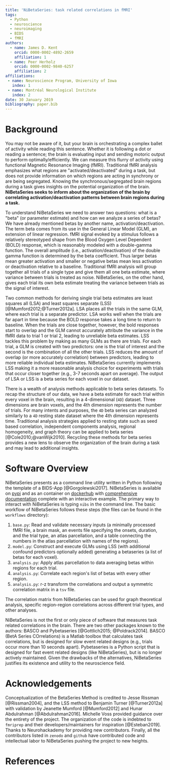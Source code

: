 ```yaml
---
title: 'NiBetaSeries: task related correlations in fMRI'
tags:
  - Python
  - neuroscience
  - neuroimaging
  - BIDS
  - fMRI
authors:
  - name: James D. Kent
    orcid: 0000-0002-4892-2659
    affiliation: 1
  - name: Peer Herholz
    orcid: 0000-0002-9840-6257
    affiliation: 2
affiliations:
 - name: Neuroscience Program, University of Iowa
   index: 1
 - name: Montréal Neurological Institute
   index: 2
date: 30 January 2019
bibliography: paper.bib
---
```


# Background

You may not be aware of it, but your brain is orchestrating a complex ballet of activity while reading this sentence.
Whether it is following a dot or reading a sentence; the brain is evaluating input and sending motoric output to perform optimally/efficiently.
We can measure this flurry of activity using functional Magnetic Resonance Imaging (fMRI).
Traditional fMRI analysis emphasizes what regions are "activated/deactivated" during a task, but does not provide information on which regions are acting in synchrony or are being segregated.
Knowing the synchronous/segregated brain regions during a task gives insights on the potential organization of the brain.
**NiBetaSeries seeks to inform about the organization of the brain by correlating activation/deactivation patterns between brain regions during a task.**

To understand NiBetaSeries we need to answer two questions: what is a "beta" (or parameter estimate) and how can we analyze a series of betas?
We have already mentioned betas by another name, activation/deactivation.
The term beta comes from its use in the General Linear Model (GLM), an extension of linear regression.
fMRI signal evoked by a stimulus follows a relatively stereotyped shape from the Blood Oxygen Level Dependent (BOLD) response, which is reasonably modeled with a double-gamma function.
The overall amplitude (i.e., activation/deactivation) of the double gamma function is determined by the beta coefficient.
Thus larger betas mean greater activation and smaller or negative betas mean less activation or deactivation relative to a baseline.
Traditional fMRI analysis will group together all trials of a single type and give them all one beta estimate, where variance between trials is treated as noise.
NiBetaSeries, on the other hand, gives each trial its own beta estimate treating the variance between trials as the signal of interest.

Two common methods for deriving single trial beta estimates are least squares all (LSA) and least squares separate (LSS) [@Mumford2012;@Turner2012a].
LSA places all the trials in the same GLM, where each trial is a separate predictor.
LSA works well when the trials are far apart in time because the BOLD response takes a long time to return to baseline.
When the trials are close together, however, the bold responses start to overlap and the GLM cannot accurately attribute the variance in the fMRI data to trial 1 or trial 2, leading to unreliable beta estimates.
LSS tackles this problem by making as many GLMs as there are trials.
For each trial, a GLM is created with two predictors: one is the trial of interest and the second is the combination of all the other trials.
LSS reduces the amount of overlap (or more accurately correlation) between predictors, leading to more reliable individual beta estimates.
NiBetaSeries currently implements LSS making it a more reasonable analysis choice for
experiments with trials that occur closer together (e.g., 3-7 seconds apart on average).
The output of LSA or LSS is a beta series for each voxel in our dataset.

There is a wealth of analysis methods applicable to beta series datasets.
To recap the structure of our data, we have a beta estimate for each trial within every voxel in the brain, resulting in a 4-dimensional (`4D`) dataset.
Three dimensions are brain voxels, and the 4th dimension represents the number of trials.
For many intents and purposes, the `4D` beta series can analyzed similarly to a `4D`
resting state dataset where the 4th dimension represents time.
Traditional analysis strategies applied to resting state such as seed based correlation,
independent components analysis, regional homogeneity, and graph theory can be applied to
beta series [@Cole2010;@vanWijk2010].
Recycling these methods for beta series provides a new lens to observe the organization of the brain during a task and may lead to additional insights.

# Software Overview

NiBetaSeries presents as a command line utility written in Python following the template of a BIDS-App [@Gorgolewski2017].
NiBetaSeries is available on [pypi](https://pypi.org/project/nibetaseries/) and as an container
on [dockerhub](https://hub.docker.com/r/hbclab/nibetaseries) with [comprehensive documentation](https://nibetaseries.readthedocs.io/en/latest/) complete with an interactive example.
The primary way to interact with NiBetaSeries is typing `nibs` in the command line.
The basic workflow of NiBetaSeries follows these steps (the files can be found in the `workflows` directory):

1) `base.py`: Read and validate necessary inputs (a minimally processed fMRI file, a brain mask, an events file specifying the onsets, duration, and the trial type, an atlas parcellation, and a table connecting the numbers in the atlas parcellation with names of the regions).
2) `model.py`: Construct and execute GLMs using LSS (with additional confound predictors optionally added) generating a betaseries (a list of betas for each voxel).
3) `analysis.py`: Apply atlas parcellation to data averaging betas within regions for each trial.
4) `analysis.py`: Correlate each region's list of betas with every other region.
5) `analysis.py`: r-z transform the correlations and output a symmetric correlation matrix in a `tsv` file.

The correlation matrix from NiBetaSeries can be used for graph theoretical analysis, specific region-region correlations across different trial types, and other analyses.

NiBetaSeries is not the first or only piece of software that measures task related correlations in the brain.
There are two other packages known to the authors: BASCO and Pybetaseries [@Gottlich2015; @Poldrack2014].
BASCO (BetA Series COrrelations) is a Matlab toolbox that calculates task correlations, but is designed for slow event related designs (e.g., trials occur more than 10 seconds apart).
Pybetaseries is a Python script that is designed for fast event related designs (like NiBetaSeries), but is no longer actively maintained.
Given the drawbacks of the alternatives, NiBetaSeries justifies its existence and utility to the neuroscience field.

# Acknowledgements

Conceptualization of the BetaSeries Method is credited to Jesse Rissman [@Rissman2004],
and the LSS method to Benjamin Turner [@Turner2012a] with validation by Jeanette Mumford [@Mumford2012] and Hunar Abdulrahman [@Abdulrahman2016].
Michelle Voss provided guidance over the entirety of the project.
The organization of the code is indebted to `fmriprep` and their developers/maintainers for inspiration [@Esteban2019].
Thanks to Neurohackademy for providing new contributors.
Finally, all the contributors listed in `zenodo` and `github` have contributed code and intellectual labor to NiBetaSeries pushing the project to new heights.

# References